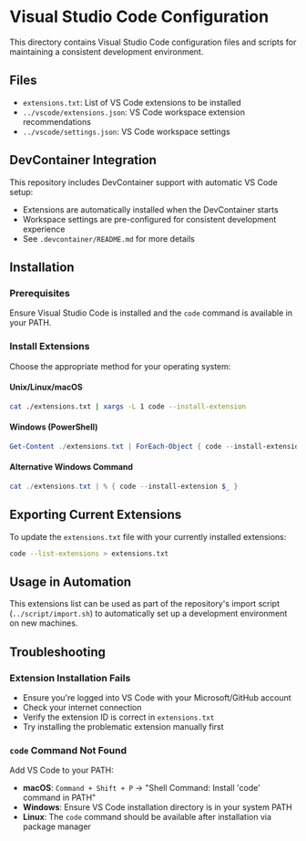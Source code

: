 # Visual Studio Code Configuration

This directory contains Visual Studio Code configuration files and scripts for maintaining a consistent development environment.

## Files

- `extensions.txt`: List of VS Code extensions to be installed
- `../vscode/extensions.json`: VS Code workspace extension recommendations
- `../vscode/settings.json`: VS Code workspace settings

## DevContainer Integration

This repository includes DevContainer support with automatic VS Code setup:
- Extensions are automatically installed when the DevContainer starts
- Workspace settings are pre-configured for consistent development experience
- See `.devcontainer/README.md` for more details

## Installation

### Prerequisites

Ensure Visual Studio Code is installed and the `code` command is available in your PATH.

### Install Extensions

Choose the appropriate method for your operating system:

#### Unix/Linux/macOS

```bash
cat ./extensions.txt | xargs -L 1 code --install-extension
```

#### Windows (PowerShell)

```powershell
Get-Content ./extensions.txt | ForEach-Object { code --install-extension $_ }
```

#### Alternative Windows Command

```powershell
cat ./extensions.txt | % { code --install-extension $_ }
```

## Exporting Current Extensions

To update the `extensions.txt` file with your currently installed extensions:

```bash
code --list-extensions > extensions.txt
```

## Usage in Automation

This extensions list can be used as part of the repository's import script (`../script/import.sh`) to automatically set up a development environment on new machines.

## Troubleshooting

### Extension Installation Fails

- Ensure you're logged into VS Code with your Microsoft/GitHub account
- Check your internet connection
- Verify the extension ID is correct in `extensions.txt`
- Try installing the problematic extension manually first

### `code` Command Not Found

Add VS Code to your PATH:

- **macOS**: `Command + Shift + P` → "Shell Command: Install 'code' command in PATH"
- **Windows**: Ensure VS Code installation directory is in your system PATH
- **Linux**: The `code` command should be available after installation via package manager
